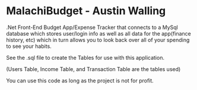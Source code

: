 # MalachiBudget - Austin Walling
.Net Front-End Budget App/Expense Tracker that connects to a MySql database which stores user/login info as well as all data for the app(finance history, etc) which in turn allows you to look back over all of your spending to see your habits.


See the .sql file to create the Tables for use with this application.

(Users Table, Income Table, and Transaction Table are the tables used)


You can use this code as long as the project is not for profit.
